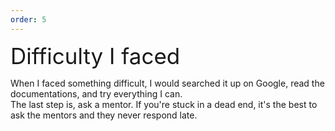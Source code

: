 ```yaml
---
order: 5
---
```


<div style="font-size: 35px">Difficulty I faced</div>

When I faced something difficult, I would searched it up on Google, read the documentations, and try everything I can.<br>
The last step is, ask a mentor. If you're stuck in a dead end, it's the best to ask the mentors and they never respond late.
